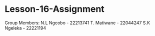  # Lesson-16-Assignment
 Group Members: N.L Ngcobo - 22213741
                T. Matiwane - 22044247
                S.K Ngeleka - 22221194

